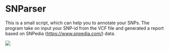 # SNParser
This is a small script, which can help you to annotate your SNPs. The program take on input your SNP-id from the VCF file and generated a report based on SNPedia (https://www.snpedia.com/) data.

<img src="https://i.gifer.com/embedded/download/E43M.gif">
